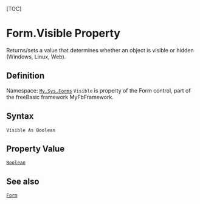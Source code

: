[TOC]
# Form.Visible Property
Returns/sets a value that determines whether an object is visible or hidden (Windows, Linux, Web).
## Definition
Namespace: [`My.Sys.Forms`](My.Sys.Forms.md)
`Visible` is property of the Form control, part of the freeBasic framework MyFbFramework.
## Syntax
```freeBasic
Visible As Boolean
```
## Property Value
[`Boolean`]("https://www.freebasic.net/wiki/KeyPgBoolean")
## See also
[`Form`](Form.md)
